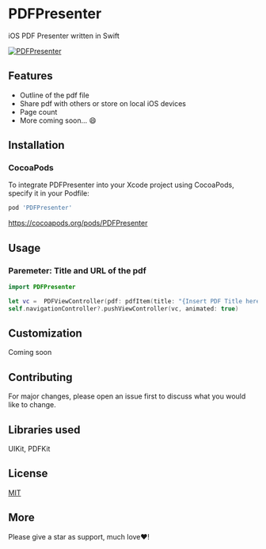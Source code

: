 # PDFPresenter
iOS PDF Presenter written in Swift

<a href="https://imgflip.com/gif/461831"><img src="https://imgflip.com/gif/461831.gif" title="PDFPresenter"/></a>

## Features
- Outline of the pdf file
- Share pdf with others or store on local iOS devices
- Page count
- More coming soon... 😄

## Installation
### CocoaPods
To integrate PDFPresenter into your Xcode project using CocoaPods, specify it in your Podfile:

```bash
pod 'PDFPresenter'
```
 https://cocoapods.org/pods/PDFPresenter
 
## Usage
### Paremeter: Title and URL of the pdf

```Swift
import PDFPresenter

let vc =  PDFViewController(pdf: pdfItem(title: "{Insert PDF Title here}", pdfURL: "{Insert PDF URL here}"))
self.navigationController?.pushViewController(vc, animated: true)
```

## Customization
Coming soon

## Contributing
For major changes, please open an issue first to discuss what you would like to change.

## Libraries used
UIKit, PDFKit

## License
[MIT](https://choosealicense.com/licenses/mit/)

## More
Please give a star as support, much love❤️!
